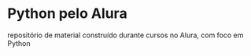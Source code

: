 # Python pelo Alura

repositório de material construído durante cursos no Alura, com foco em Python
